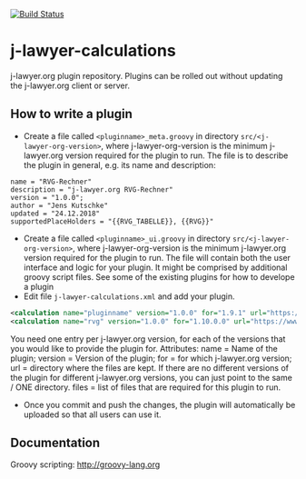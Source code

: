 [![Build Status](https://api.travis-ci.org/jlawyerorg/j-lawyer-calculations.svg?branch=master)](https://travis-ci.org/jlawyerorg/j-lawyer-calculations)

# j-lawyer-calculations
j-lawyer.org plugin repository. Plugins can be rolled out without updating the j-lawyer.org client or server. 

## How to write a plugin

* Create a file called `<pluginname>_meta.groovy` in directory `src/<j-lawyer-org-version>`, where j-lawyer-org-version is the minimum j-lawyer.org version required for the plugin to run. The file is to describe the plugin in general, e.g. its name and description:
```
name = "RVG-Rechner"
description = "j-lawyer.org RVG-Rechner"
version = "1.0.0";
author = "Jens Kutschke"
updated = "24.12.2018"
supportedPlaceHolders = "{{RVG_TABELLE}}, {{RVG}}"
```
* Create a file called `<pluginname>_ui.groovy` in directory `src/<j-lawyer-org-version>`, where j-lawyer-org-version is the minimum j-lawyer.org version required for the plugin to run. The file will contain both the user interface and logic for your plugin. It might be comprised by additional groovy script files. See some of the existing plugins for how to develope a plugin
* Edit file `j-lawyer-calculations.xml` and add your plugin. 
```xml
<calculation name="pluginname" version="1.0.0" for="1.9.1" url="https://www.j-lawyer.org/downloads/j-lawyer-plugins/calculations/1.9.1" files="pluginname_meta.groovy,pluginname_ui.groovy"/>
<calculation name="rvg" version="1.0.0" for="1.10.0.0" url="https://www.j-lawyer.org/downloads/j-lawyer-plugins/calculations/1.9.1" files="pluginname_meta.groovy,pluginname_ui.groovy"/>
```
You need one entry per j-lawyer.org version, for each of the versions that you would like to provide the plugin for. Attributes: name = Name of the plugin; version = Version of the plugin; for = for which j-lawyer.org version; url = directory where the files are kept. If there are no different versions of the plugin for different j-lawyer.org versions, you can just point to the same / ONE directory. files = list of files that are required for this plugin to run.

* Once you commit and push the changes, the plugin will automatically be uploaded so that all users can use it.

## Documentation

Groovy scripting: http://groovy-lang.org
